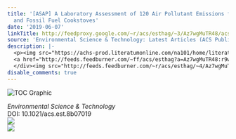 ```yaml
---
title: '[ASAP] A Laboratory Assessment of 120 Air Pollutant Emissions from Biomass
  and Fossil Fuel Cookstoves'
date: '2019-06-07'
linkTitle: http://feedproxy.google.com/~r/acs/esthag/~3/Az7wgMuTR48/acs.est.8b07019
source: 'Environmental Science & Technology: Latest Articles (ACS Publications)'
description: |-
  <p><img src="https://achs-prod.literatumonline.com/na101/home/literatum/publisher/achs/journals/content/esthag/0/esthag.ahead-of-print/acs.est.8b07019/20190607/images/medium/es-2018-07019q_0007.gif" alt="TOC Graphic"/></p><div><cite>Environmental Science & Technology</cite></div><div>DOI: 10.1021/acs.est.8b07019</div><div class="feedflare">
  <a href="http://feeds.feedburner.com/~ff/acs/esthag?a=Az7wgMuTR48:r9wzp3kBJaE:yIl2AUoC8zA"><img src="http://feeds.feedburner.com/~ff/acs/esthag?d=yIl2AUoC8zA" border="0"></img></a>
  </div><img src="http://feeds.feedburner.com/~r/acs/esthag/~4/Az7wgMuTR48" ...
disable_comments: true
---
```

<p><img src="https://achs-prod.literatumonline.com/na101/home/literatum/publisher/achs/journals/content/esthag/0/esthag.ahead-of-print/acs.est.8b07019/20190607/images/medium/es-2018-07019q_0007.gif" alt="TOC Graphic"/></p><div><cite>Environmental Science & Technology</cite></div><div>DOI: 10.1021/acs.est.8b07019</div><div class="feedflare">
<a href="http://feeds.feedburner.com/~ff/acs/esthag?a=Az7wgMuTR48:r9wzp3kBJaE:yIl2AUoC8zA"><img src="http://feeds.feedburner.com/~ff/acs/esthag?d=yIl2AUoC8zA" border="0"></img></a>
</div><img src="http://feeds.feedburner.com/~r/acs/esthag/~4/Az7wgMuTR48" ...